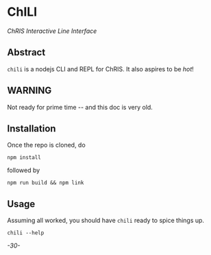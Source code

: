 # ChILI

_ChRIS Interactive Line Interface_

## Abstract

`chili` is a nodejs CLI and REPL for ChRIS. It also aspires to be _hot_!

## WARNING

Not ready for prime time -- and this doc is very old.

## Installation

Once the repo is cloned, do

```
npm install
```

followed by

```
npm run build && npm link
```

## Usage

Assuming all worked, you should have `chili` ready to spice things up.

```
chili --help
```

_-30-_
